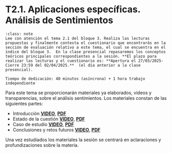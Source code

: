 
T2.1. Aplicaciones específicas. Análisis de Sentimientos
====================================

```{admonition} Nota
:class: note
Lee con atención el tema 2.1 del bloque 3. Realiza las lecturas propuestas y finalmente contesta el cuestionario que encontrarás en la sección de evaluación relativo a este tema, el cual se encuentra en el índice del bloque 3.  En la clase presencial repasaremos los conceptos teóricos principales correspondientes a la sesión. **El plazo para realizar las lecturas y el cuestionario es: **Apertura el 27/03/2025- Cierre 23:59 del 02/04/2025.**  (el día anterior a la clase presencial).

Tiempo de dedicación: 40 minutos (asíncrona) + 1 hora trabajo independiente
```

Para este tema se proporcionarán materiales ya elaborados, videos y transparencias, sobre el análisis sentimientos.
Los materiales constan de las siguientes partes:
- Introducción [**VIDEO**](https://drive.google.com/file/d/1ZHa884nnyJTwjkhDh7o69l1kM5w9J0vE/view?usp=sharing),  [**PDF**](https://drive.google.com/file/d/1CFkyCLRI-6RGWrIZCjRoNJelnbkMAGET/view?usp=sharing)
- Estado de la cuestión [**VIDEO**](https://drive.google.com/file/d/13hSHNSBWPQOJWDCPhZkJgV4TfekkRbqT/view?usp=sharing), [**PDF**](https://drive.google.com/file/d/1eYo31TDzB6gCxOG3ajUabzpAN_l1ETAD/view?usp=sharing)
- Caso de estudio [**VIDEO**](https://drive.google.com/file/d/1_Syz-Pq0P6CqhOjTaGBIv-xC8hU1j4Wd/view?usp=sharing), [**PDF**](https://drive.google.com/file/d/1bR2ukCQaAqBzMHfKShRI6Uwxt-bOe5sU/view?usp=sharing)
- Conclusiones y retos futuros [**VIDEO**](https://drive.google.com/file/d/16AoFiKUkgJ2IRjUbw9d2Zo6clJMiuTzc/view?usp=sharing), [**PDF**](https://drive.google.com/file/d/12Ef8ASFmc_Hq_gCd9IDjsTKOkbLKN0DG/view?usp=sharing)

Una vez estudiados los materiales la sesión se centrará en aclaraciones y profundizaciones sobre la materia.
